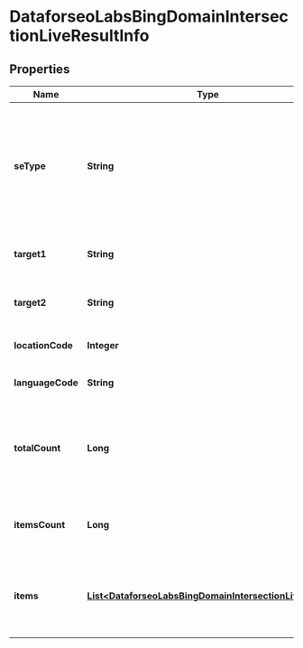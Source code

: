 

# DataforseoLabsBingDomainIntersectionLiveResultInfo


## Properties

| Name | Type | Description | Notes |
|------------ | ------------- | ------------- | -------------|
|**seType** | **String** | search engine type search engine type specified in a POST request; for this endpoint, the field equals bing |  [optional] |
|**target1** | **String** | target specified in a POST array |  [optional] |
|**target2** | **String** | target specified in a POST array |  [optional] |
|**locationCode** | **Integer** | location code in a POST array |  [optional] |
|**languageCode** | **String** | language code in a POST array |  [optional] |
|**totalCount** | **Long** | total amount of results in our database relevant to your request |  [optional] |
|**itemsCount** | **Long** | the number of results returned in the items array |  [optional] |
|**items** | [**List&lt;DataforseoLabsBingDomainIntersectionLiveItem&gt;**](DataforseoLabsBingDomainIntersectionLiveItem.md) | contains keywords, relevant SERP elements and related data |  [optional] |



